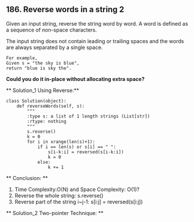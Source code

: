 ## 186. Reverse words in a string 2
Given an input string, reverse the string word by word. A word is defined as a sequence of non-space characters.

The input string does not contain leading or trailing spaces and the words are always separated by a single space.

    For example,
    Given s = "the sky is blue",
    return "blue is sky the".

**Could you do it in-place without allocating extra space?**

** Solution_1 Using Reverse:**

    class Solution(object):
        def reverseWords(self, s):
            """
            :type s: a list of 1 length strings (List[str])
            :rtype: nothing
            """
            s.reverse()
            k = 0
            for i in xrange(len(s)+1):
                if i == len(s) or s[i] == " ":
                    s[i-k:i] = reversed(s[i-k:i])
                    k = 0
                else:
                    k += 1
                
 ** Conclusion: **
 1. Time Complexity:O(N) and Space Complexity: O(1)?
 2. Reverse the whole string: s.reverse()
 3. Reverse part of the string i~j-1: s[i:j] = reversed(s[i:j])
 
 
 ** Solution_2 Two-pointer Technique: **
 
 
